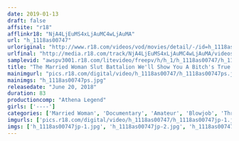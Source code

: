 ```yaml
---
date: 2019-01-13
draft: false
affsite: "r18"
afflinkr18: "NjA4LjEuMS4xLjAuMC4wLjAuMA"
url: "h_1118as00747"
urloriginal: "http://www.r18.com/videos/vod/movies/detail/-/id=h_1118as00747"
urlfinal: "http://media.r18.com/track/NjA4LjEuMS4xLjAuMC4wLjAuMA/videos/vod/movies/detail/-/id=h_1118as00747"
samplevid: "awspv3001.r18.com/litevideo/freepv/h/h_1/h_1118as00747/h_1118as00747_dmb_s.mp4"
title: "The Married Woman Slut Battalion We'll Show You A Bitch's True Identity!"
mainimgurl: "pics.r18.com/digital/video/h_1118as00747/h_1118as00747ps.jpg"
mainimgs: "h_1118as00747ps.jpg"
releasedate: "June 20, 2018"
duration: 83
productioncomp: "Athena Legend"
girls: ['----']
categories: ['Married Woman', 'Documentary', 'Amateur', 'Blowjob', 'Threesome / Foursome']
imgurls: ['pics.r18.com/digital/video/h_1118as00747/h_1118as00747jp-1.jpg', 'pics.r18.com/digital/video/h_1118as00747/h_1118as00747jp-2.jpg', 'pics.r18.com/digital/video/h_1118as00747/h_1118as00747jp-3.jpg', 'pics.r18.com/digital/video/h_1118as00747/h_1118as00747jp-4.jpg', 'pics.r18.com/digital/video/h_1118as00747/h_1118as00747jp-5.jpg', 'pics.r18.com/digital/video/h_1118as00747/h_1118as00747jp-6.jpg', 'pics.r18.com/digital/video/h_1118as00747/h_1118as00747jp-7.jpg', 'pics.r18.com/digital/video/h_1118as00747/h_1118as00747jp-8.jpg', 'pics.r18.com/digital/video/h_1118as00747/h_1118as00747jp-9.jpg', 'pics.r18.com/digital/video/h_1118as00747/h_1118as00747jp-10.jpg', 'pics.r18.com/digital/video/h_1118as00747/h_1118as00747jp-11.jpg', 'pics.r18.com/digital/video/h_1118as00747/h_1118as00747jp-12.jpg', 'pics.r18.com/digital/video/h_1118as00747/h_1118as00747jp-13.jpg', 'pics.r18.com/digital/video/h_1118as00747/h_1118as00747jp-14.jpg', 'pics.r18.com/digital/video/h_1118as00747/h_1118as00747jp-15.jpg', 'pics.r18.com/digital/video/h_1118as00747/h_1118as00747jp-16.jpg', 'pics.r18.com/digital/video/h_1118as00747/h_1118as00747jp-17.jpg', 'pics.r18.com/digital/video/h_1118as00747/h_1118as00747jp-18.jpg', 'pics.r18.com/digital/video/h_1118as00747/h_1118as00747jp-19.jpg', 'pics.r18.com/digital/video/h_1118as00747/h_1118as00747jp-20.jpg']
imgs: ['h_1118as00747jp-1.jpg', 'h_1118as00747jp-2.jpg', 'h_1118as00747jp-3.jpg', 'h_1118as00747jp-4.jpg', 'h_1118as00747jp-5.jpg', 'h_1118as00747jp-6.jpg', 'h_1118as00747jp-7.jpg', 'h_1118as00747jp-8.jpg', 'h_1118as00747jp-9.jpg', 'h_1118as00747jp-10.jpg', 'h_1118as00747jp-11.jpg', 'h_1118as00747jp-12.jpg', 'h_1118as00747jp-13.jpg', 'h_1118as00747jp-14.jpg', 'h_1118as00747jp-15.jpg', 'h_1118as00747jp-16.jpg', 'h_1118as00747jp-17.jpg', 'h_1118as00747jp-18.jpg', 'h_1118as00747jp-19.jpg', 'h_1118as00747jp-20.jpg']
---
```

